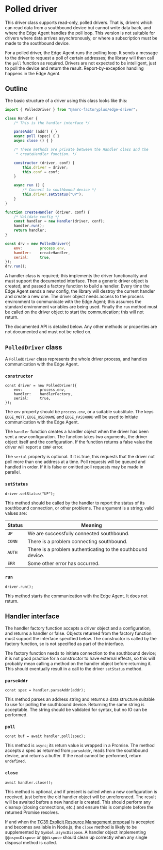 # Polled driver

This driver class supports read-only, polled drivers. That is, drivers
which can read data from a southbound device but cannot write data back,
and where the Edge Agent handles the poll loop. This version is not
suitable for drivers where data arrives asynchronously, or where a
subscription must be made to the southbound device.

For a polled driver, the Edge Agent runs the polling loop. It sends a
message to the driver to request a poll of certain addresses; the
library will then call the `poll` function as required. Drivers are not
expected to be intelligent, just to poll the device and return the
result. Report-by-exception handling happens in the Edge Agent.

## Outline

The basic structure of a driver using this class looks like this:

```javascript
import { PolledDriver } from "@amrc-factoryplus/edge-driver";

class Handler {
    /* This is the handler interface */

    parseAddr (addr) { }
    async poll (spec) { }
    async close () { }

    /* These methods are private between the Handler class and the
     * createHandler function. */

    constructor (driver, conf) {
        this.driver = driver;
        this.conf = conf;
    }

    async run () {
        /* Connect to southbound device */
        this.driver.setStatus("UP");
    }
}

function createHandler (driver, conf) {
    /* Validate config */
    const handler = new Handler(driver, conf);
    handler.run();
    return handler;
}

const drv = new PolledDriver({
    env:        process.env,
    handler:    createHandler,
    serial:     true,
});
drv.run();
```

A handler class is required; this implements the driver functionality
and must support the documented interface. Then a generic driver object
is created, and passed a factory function to build a handler. Every time
the Edge Agent sends a new config, the library will destroy the current
handler and create a new one. The driver object needs access to the
process environment to communicate with the Edge Agent; this assumes the
standard environment variables are being used. Finally the `run` method
must be called on the driver object to start the communication; this
will not return.

The documented API is detailed below. Any other methods or properties
are not documented and must not be relied on.

## `PolledDriver` class

A `PolledDriver` class represents the whole driver process, and handles
communication with the Edge Agent.

### `constructor`

    const driver = new PolledDriver({
        env:        process.env,
        handler:    handlerFactory,
        serial:     true,
    });

The `env` property should be `process.env`, or a suitable substitute.
The keys `EDGE_MQTT`, `EDGE_USERNAME` and `EDGE_PASSWORD` will be used
to initiate communication with the Edge Agent.

The `handler` function creates a handler object when the driver has been
sent a new configuration. The function takes two arguments, the driver
object itself and the configuration. If the function returns a false
value the driver will report a `CONF` error.

The `serial` property is optional. If it is true, this requests that the
driver not poll more than one address at a time. Poll requests will be
queued and handled in order. If it is false or omitted poll requests may
be made in parallel.

### `setStatus`

    driver.setStatus("UP");

This method should be called by the handler to report the status of its
southbound connection, or other problems. The argument is a string;
valid values are:

Status | Meaning
---|---
`UP`    | We are successfully connected southbound.
`CONN`  | There is a problem connecting southbound.
`AUTH`  | There is a problem authenticating to the southbound device.
`ERR`   | Some other error has occurred.

### `run`

    driver.run();

This method starts the communication with the Edge Agent. It does not
return.

## Handler interface

The handler factory function accepts a driver object and a
configuration, and returns a handler or false. Objects returned from the
factory function must support the interface specified below. The
constructor is called by the factory function, so is not specified as
part of the interface.

The factory function needs to initiate connection to the southbound
device; it is not good practice for a constructor to have external
effects, so this will probably mean calling a method on the handler
object before returning it. This should eventually result in a call to
the driver `setStatus` method.

### `parseAddr`

    const spec = handler.parseAddr(addr);

This method parses an address string and returns a data structure
suitable to use for polling the southbound device. Returning the same
string is acceptable. The string should be validated for syntax, but no
IO can be performed.

### `poll`

    const buf = await handler.poll(spec);

This method is `async`; its return value is wrapped in a Promise. The
method accepts a spec as returned from `parseAddr`, reads from the
southbound device, and returns a buffer. If the read cannot be
performed, return `undefined`.

### `close`

    await handler.close();

This method is optional, and if present is called when a new
configuration is received, just before the old handler object will be
unreferenced. The result will be awaited before a new handler is
created. This should perform any cleanup (closing connections, etc.) and
ensure this is complete before the returned Promise resolves.

If and when the [TC39 Explicit Resource Management
proposal](https://github.com/tc39/proposal-explicit-resource-management)
is accepted and becomes available in Node.js, the `close` method is
likely to be supplemented by `Symbol.asyncDispose`. A handler object
implementing `@@asyncDispose` or `@@dispose` should clean up correctly
when any single disposal method is called.


